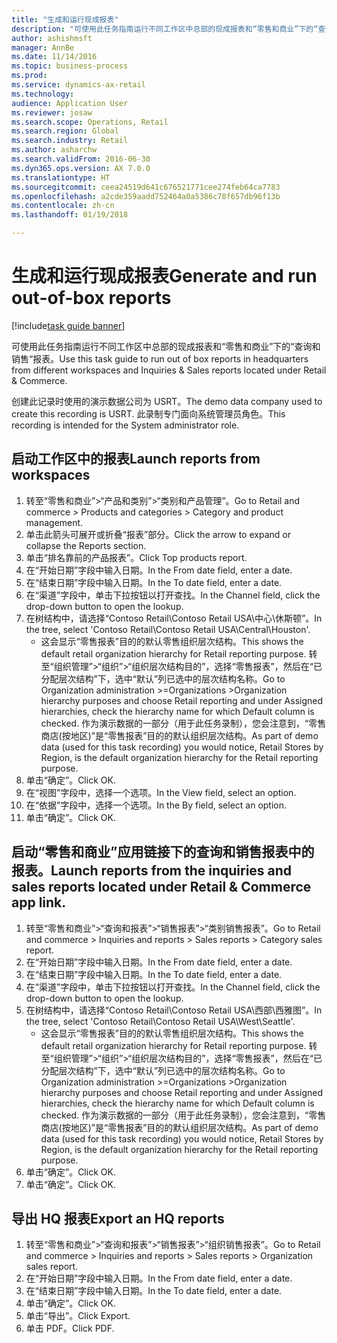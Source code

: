 ```yaml
--- 
title: "生成和运行现成报表"
description: "可使用此任务指南运行不同工作区中总部的现成报表和“零售和商业”下的“查询和销售“报表。"
author: ashishmsft
manager: AnnBe
ms.date: 11/14/2016
ms.topic: business-process
ms.prod: 
ms.service: dynamics-ax-retail
ms.technology: 
audience: Application User
ms.reviewer: josaw
ms.search.scope: Operations, Retail
ms.search.region: Global
ms.search.industry: Retail
ms.author: asharchw
ms.search.validFrom: 2016-06-30
ms.dyn365.ops.version: AX 7.0.0
ms.translationtype: HT
ms.sourcegitcommit: ceea24519d641c676521771cee274feb64ca7783
ms.openlocfilehash: a2cde359aadd752464a0a5386c78f657db96f13b
ms.contentlocale: zh-cn
ms.lasthandoff: 01/19/2018

---
```

# <a name="generate-and-run-out-of-box-reports"></a><span data-ttu-id="2208c-103">生成和运行现成报表</span><span class="sxs-lookup"><span data-stu-id="2208c-103">Generate and run out-of-box reports</span></span>

[!include[task guide banner](../includes/task-guide-banner.md)]

<span data-ttu-id="2208c-104">可使用此任务指南运行不同工作区中总部的现成报表和“零售和商业”下的“查询和销售“报表。</span><span class="sxs-lookup"><span data-stu-id="2208c-104">Use this task guide to run out of box reports in headquarters from different workspaces and Inquiries & Sales reports located under Retail & Commerce.</span></span>



<span data-ttu-id="2208c-105">创建此记录时使用的演示数据公司为 USRT。</span><span class="sxs-lookup"><span data-stu-id="2208c-105">The demo data company used to create this recording is USRT.</span></span> <span data-ttu-id="2208c-106">此录制专门面向系统管理员角色。</span><span class="sxs-lookup"><span data-stu-id="2208c-106">This recording is intended for the System administrator role.</span></span>


## <a name="launch-reports-from-workspaces"></a><span data-ttu-id="2208c-107">启动工作区中的报表</span><span class="sxs-lookup"><span data-stu-id="2208c-107">Launch reports from workspaces</span></span>
1. <span data-ttu-id="2208c-108">转至“零售和商业”>“产品和类别”>“类别和产品管理”。</span><span class="sxs-lookup"><span data-stu-id="2208c-108">Go to Retail and commerce > Products and categories > Category and product management.</span></span>
2. <span data-ttu-id="2208c-109">单击此箭头可展开或折叠“报表”部分。</span><span class="sxs-lookup"><span data-stu-id="2208c-109">Click the arrow to expand or collapse the Reports section.</span></span>
3. <span data-ttu-id="2208c-110">单击“排名靠前的产品报表”。</span><span class="sxs-lookup"><span data-stu-id="2208c-110">Click Top products report.</span></span>
4. <span data-ttu-id="2208c-111">在“开始日期”字段中输入日期。</span><span class="sxs-lookup"><span data-stu-id="2208c-111">In the From date field, enter a date.</span></span>
5. <span data-ttu-id="2208c-112">在“结束日期”字段中输入日期。</span><span class="sxs-lookup"><span data-stu-id="2208c-112">In the To date field, enter a date.</span></span>
6. <span data-ttu-id="2208c-113">在“渠道”字段中，单击下拉按钮以打开查找。</span><span class="sxs-lookup"><span data-stu-id="2208c-113">In the Channel field, click the drop-down button to open the lookup.</span></span>
7. <span data-ttu-id="2208c-114">在树结构中，请选择“Contoso Retail\Contoso Retail USA\中心\休斯顿”。</span><span class="sxs-lookup"><span data-stu-id="2208c-114">In the tree, select 'Contoso Retail\Contoso Retail USA\Central\Houston'.</span></span>
    * <span data-ttu-id="2208c-115">这会显示“零售报表”目的的默认零售组织层次结构。</span><span class="sxs-lookup"><span data-stu-id="2208c-115">This shows the default retail organization hierarchy for Retail reporting purpose.</span></span>   <span data-ttu-id="2208c-116">转至“组织管理”>“组织”>“组织层次结构目的”，选择“零售报表”，然后在“已分配层次结构”下，选中“默认”列已选中的层次结构名称。</span><span class="sxs-lookup"><span data-stu-id="2208c-116">Go to Organization administration >Organizations >Organization hierarchy purposes and choose Retail reporting and under Assigned hierarchies, check the hierarchy name for which Default column is checked.</span></span>      <span data-ttu-id="2208c-117">作为演示数据的一部分（用于此任务录制），您会注意到，“零售商店(按地区)”是“零售报表”目的的默认组织层次结构。</span><span class="sxs-lookup"><span data-stu-id="2208c-117">As part of demo data (used for this task recording) you would notice, Retail Stores by Region, is the default organization hierarchy for the Retail reporting purpose.</span></span>     
8. <span data-ttu-id="2208c-118">单击“确定”。</span><span class="sxs-lookup"><span data-stu-id="2208c-118">Click OK.</span></span>
9. <span data-ttu-id="2208c-119">在“视图”字段中，选择一个选项。</span><span class="sxs-lookup"><span data-stu-id="2208c-119">In the View field, select an option.</span></span>
10. <span data-ttu-id="2208c-120">在“依据”字段中，选择一个选项。</span><span class="sxs-lookup"><span data-stu-id="2208c-120">In the By field, select an option.</span></span>
11. <span data-ttu-id="2208c-121">单击“确定”。</span><span class="sxs-lookup"><span data-stu-id="2208c-121">Click OK.</span></span>

## <a name="launch-reports-from-the-inquiries-and-sales-reports-located-under-retail--commerce-app-link"></a><span data-ttu-id="2208c-122">启动“零售和商业”应用链接下的查询和销售报表中的报表。</span><span class="sxs-lookup"><span data-stu-id="2208c-122">Launch reports from the inquiries and sales reports located under Retail & Commerce app link.</span></span>
1. <span data-ttu-id="2208c-123">转至“零售和商业”>“查询和报表”>“销售报表”>“类别销售报表”。</span><span class="sxs-lookup"><span data-stu-id="2208c-123">Go to Retail and commerce > Inquiries and reports > Sales reports > Category sales report.</span></span>
2. <span data-ttu-id="2208c-124">在“开始日期”字段中输入日期。</span><span class="sxs-lookup"><span data-stu-id="2208c-124">In the From date field, enter a date.</span></span>
3. <span data-ttu-id="2208c-125">在“结束日期”字段中输入日期。</span><span class="sxs-lookup"><span data-stu-id="2208c-125">In the To date field, enter a date.</span></span>
4. <span data-ttu-id="2208c-126">在“渠道”字段中，单击下拉按钮以打开查找。</span><span class="sxs-lookup"><span data-stu-id="2208c-126">In the Channel field, click the drop-down button to open the lookup.</span></span>
5. <span data-ttu-id="2208c-127">在树结构中，请选择“Contoso Retail\Contoso Retail USA\西部\西雅图”。</span><span class="sxs-lookup"><span data-stu-id="2208c-127">In the tree, select 'Contoso Retail\Contoso Retail USA\West\Seattle'.</span></span>
    * <span data-ttu-id="2208c-128">这会显示“零售报表”目的的默认零售组织层次结构。</span><span class="sxs-lookup"><span data-stu-id="2208c-128">This shows the default retail organization hierarchy for Retail reporting purpose.</span></span>   <span data-ttu-id="2208c-129">转至“组织管理”>“组织”>“组织层次结构目的”，选择“零售报表”，然后在“已分配层次结构”下，选中“默认”列已选中的层次结构名称。</span><span class="sxs-lookup"><span data-stu-id="2208c-129">Go to Organization administration >Organizations >Organization hierarchy purposes and choose Retail reporting and under Assigned hierarchies, check the hierarchy name for which Default column is checked.</span></span>      <span data-ttu-id="2208c-130">作为演示数据的一部分（用于此任务录制），您会注意到，“零售商店(按地区)”是“零售报表”目的的默认组织层次结构。</span><span class="sxs-lookup"><span data-stu-id="2208c-130">As part of demo data (used for this task recording) you would notice, Retail Stores by Region, is the default organization hierarchy for the Retail reporting purpose.</span></span>     
6. <span data-ttu-id="2208c-131">单击“确定”。</span><span class="sxs-lookup"><span data-stu-id="2208c-131">Click OK.</span></span>
7. <span data-ttu-id="2208c-132">单击“确定”。</span><span class="sxs-lookup"><span data-stu-id="2208c-132">Click OK.</span></span>

## <a name="export-an-hq-reports"></a><span data-ttu-id="2208c-133">导出 HQ 报表</span><span class="sxs-lookup"><span data-stu-id="2208c-133">Export an HQ reports</span></span>
1. <span data-ttu-id="2208c-134">转至“零售和商业”>“查询和报表”>“销售报表”>“组织销售报表”。</span><span class="sxs-lookup"><span data-stu-id="2208c-134">Go to Retail and commerce > Inquiries and reports > Sales reports > Organization sales report.</span></span>
2. <span data-ttu-id="2208c-135">在“开始日期”字段中输入日期。</span><span class="sxs-lookup"><span data-stu-id="2208c-135">In the From date field, enter a date.</span></span>
3. <span data-ttu-id="2208c-136">在“结束日期”字段中输入日期。</span><span class="sxs-lookup"><span data-stu-id="2208c-136">In the To date field, enter a date.</span></span>
4. <span data-ttu-id="2208c-137">单击“确定”。</span><span class="sxs-lookup"><span data-stu-id="2208c-137">Click OK.</span></span>
5. <span data-ttu-id="2208c-138">单击“导出”。</span><span class="sxs-lookup"><span data-stu-id="2208c-138">Click Export.</span></span>
6. <span data-ttu-id="2208c-139">单击 PDF。</span><span class="sxs-lookup"><span data-stu-id="2208c-139">Click PDF.</span></span>


